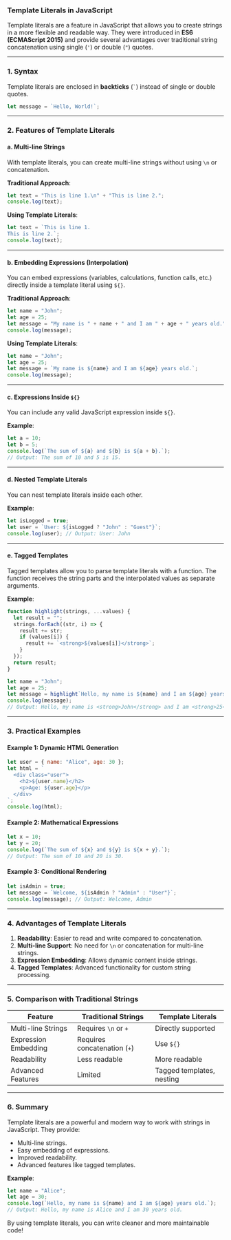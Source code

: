 ### **Template Literals in JavaScript**

Template literals are a feature in JavaScript that allows you to create strings in a more flexible and readable way. They were introduced in **ES6 (ECMAScript 2015)** and provide several advantages over traditional string concatenation using single (`'`) or double (`"`) quotes.

---

### **1. Syntax**

Template literals are enclosed in **backticks** (`` ` ``) instead of single or double quotes.

```javascript
let message = `Hello, World!`;
```

---

### **2. Features of Template Literals**

#### **a. Multi-line Strings**

With template literals, you can create multi-line strings without using `\n` or concatenation.

**Traditional Approach**:

```javascript
let text = "This is line 1.\n" + "This is line 2.";
console.log(text);
```

**Using Template Literals**:

```javascript
let text = `This is line 1.
This is line 2.`;
console.log(text);
```

---

#### **b. Embedding Expressions (Interpolation)**

You can embed expressions (variables, calculations, function calls, etc.) directly inside a template literal using `${}`.

**Traditional Approach**:

```javascript
let name = "John";
let age = 25;
let message = "My name is " + name + " and I am " + age + " years old.";
console.log(message);
```

**Using Template Literals**:

```javascript
let name = "John";
let age = 25;
let message = `My name is ${name} and I am ${age} years old.`;
console.log(message);
```

---

#### **c. Expressions Inside `${}`**

You can include any valid JavaScript expression inside `${}`.

**Example**:

```javascript
let a = 10;
let b = 5;
console.log(`The sum of ${a} and ${b} is ${a + b}.`);
// Output: The sum of 10 and 5 is 15.
```

---

#### **d. Nested Template Literals**

You can nest template literals inside each other.

**Example**:

```javascript
let isLogged = true;
let user = `User: ${isLogged ? "John" : "Guest"}`;
console.log(user); // Output: User: John
```

---

#### **e. Tagged Templates**

Tagged templates allow you to parse template literals with a function. The function receives the string parts and the interpolated values as separate arguments.

**Example**:

```javascript
function highlight(strings, ...values) {
  let result = "";
  strings.forEach((str, i) => {
    result += str;
    if (values[i]) {
      result += `<strong>${values[i]}</strong>`;
    }
  });
  return result;
}

let name = "John";
let age = 25;
let message = highlight`Hello, my name is ${name} and I am ${age} years old.`;
console.log(message);
// Output: Hello, my name is <strong>John</strong> and I am <strong>25</strong> years old.
```

---

### **3. Practical Examples**

#### Example 1: Dynamic HTML Generation

```javascript
let user = { name: "Alice", age: 30 };
let html = `
  <div class="user">
    <h2>${user.name}</h2>
    <p>Age: ${user.age}</p>
  </div>
`;
console.log(html);
```

#### Example 2: Mathematical Expressions

```javascript
let x = 10;
let y = 20;
console.log(`The sum of ${x} and ${y} is ${x + y}.`);
// Output: The sum of 10 and 20 is 30.
```

#### Example 3: Conditional Rendering

```javascript
let isAdmin = true;
let message = `Welcome, ${isAdmin ? "Admin" : "User"}`;
console.log(message); // Output: Welcome, Admin
```

---

### **4. Advantages of Template Literals**

1. **Readability**: Easier to read and write compared to concatenation.
2. **Multi-line Support**: No need for `\n` or concatenation for multi-line strings.
3. **Expression Embedding**: Allows dynamic content inside strings.
4. **Tagged Templates**: Advanced functionality for custom string processing.

---

### **5. Comparison with Traditional Strings**

| Feature              | Traditional Strings          | Template Literals         |
| -------------------- | ---------------------------- | ------------------------- |
| Multi-line Strings   | Requires `\n` or `+`         | Directly supported        |
| Expression Embedding | Requires concatenation (`+`) | Use `${}`                 |
| Readability          | Less readable                | More readable             |
| Advanced Features    | Limited                      | Tagged templates, nesting |

---

### **6. Summary**

Template literals are a powerful and modern way to work with strings in JavaScript. They provide:

- Multi-line strings.
- Easy embedding of expressions.
- Improved readability.
- Advanced features like tagged templates.

**Example**:

```javascript
let name = "Alice";
let age = 30;
console.log(`Hello, my name is ${name} and I am ${age} years old.`);
// Output: Hello, my name is Alice and I am 30 years old.
```

By using template literals, you can write cleaner and more maintainable code!
